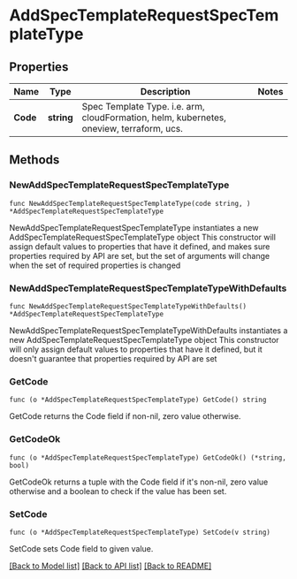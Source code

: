 # AddSpecTemplateRequestSpecTemplateType

## Properties

Name | Type | Description | Notes
------------ | ------------- | ------------- | -------------
**Code** | **string** | Spec Template Type. i.e. arm, cloudFormation, helm, kubernetes, oneview, terraform, ucs. | 

## Methods

### NewAddSpecTemplateRequestSpecTemplateType

`func NewAddSpecTemplateRequestSpecTemplateType(code string, ) *AddSpecTemplateRequestSpecTemplateType`

NewAddSpecTemplateRequestSpecTemplateType instantiates a new AddSpecTemplateRequestSpecTemplateType object
This constructor will assign default values to properties that have it defined,
and makes sure properties required by API are set, but the set of arguments
will change when the set of required properties is changed

### NewAddSpecTemplateRequestSpecTemplateTypeWithDefaults

`func NewAddSpecTemplateRequestSpecTemplateTypeWithDefaults() *AddSpecTemplateRequestSpecTemplateType`

NewAddSpecTemplateRequestSpecTemplateTypeWithDefaults instantiates a new AddSpecTemplateRequestSpecTemplateType object
This constructor will only assign default values to properties that have it defined,
but it doesn't guarantee that properties required by API are set

### GetCode

`func (o *AddSpecTemplateRequestSpecTemplateType) GetCode() string`

GetCode returns the Code field if non-nil, zero value otherwise.

### GetCodeOk

`func (o *AddSpecTemplateRequestSpecTemplateType) GetCodeOk() (*string, bool)`

GetCodeOk returns a tuple with the Code field if it's non-nil, zero value otherwise
and a boolean to check if the value has been set.

### SetCode

`func (o *AddSpecTemplateRequestSpecTemplateType) SetCode(v string)`

SetCode sets Code field to given value.



[[Back to Model list]](../README.md#documentation-for-models) [[Back to API list]](../README.md#documentation-for-api-endpoints) [[Back to README]](../README.md)



